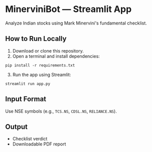 
# MinerviniBot — Streamlit App

Analyze Indian stocks using Mark Minervini's fundamental checklist.

## How to Run Locally

1. Download or clone this repository.
2. Open a terminal and install dependencies:
```
pip install -r requirements.txt
```
3. Run the app using Streamlit:
```
streamlit run app.py
```

## Input Format

Use NSE symbols (e.g., `TCS.NS`, `CDSL.NS`, `RELIANCE.NS`).

## Output

- Checklist verdict
- Downloadable PDF report
